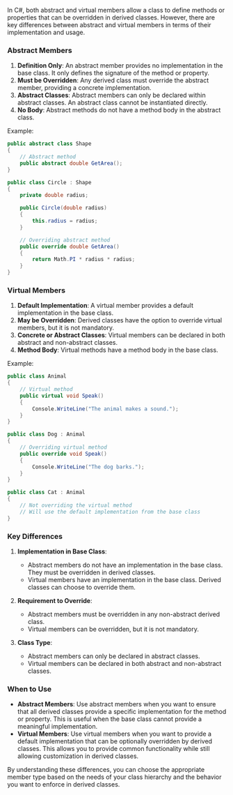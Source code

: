 In C#, both abstract and virtual members allow a class to define methods or properties that can be overridden in derived classes. However, there are key differences between abstract and virtual members in terms of their implementation and usage.

### Abstract Members
1. **Definition Only**: An abstract member provides no implementation in the base class. It only defines the signature of the method or property.
2. **Must be Overridden**: Any derived class must override the abstract member, providing a concrete implementation.
3. **Abstract Classes**: Abstract members can only be declared within abstract classes. An abstract class cannot be instantiated directly.
4. **No Body**: Abstract methods do not have a method body in the abstract class.

Example:
```csharp
public abstract class Shape
{
    // Abstract method
    public abstract double GetArea();
}

public class Circle : Shape
{
    private double radius;

    public Circle(double radius)
    {
        this.radius = radius;
    }

    // Overriding abstract method
    public override double GetArea()
    {
        return Math.PI * radius * radius;
    }
}
```

### Virtual Members
1. **Default Implementation**: A virtual member provides a default implementation in the base class.
2. **May be Overridden**: Derived classes have the option to override virtual members, but it is not mandatory.
3. **Concrete or Abstract Classes**: Virtual members can be declared in both abstract and non-abstract classes.
4. **Method Body**: Virtual methods have a method body in the base class.

Example:
```csharp
public class Animal
{
    // Virtual method
    public virtual void Speak()
    {
        Console.WriteLine("The animal makes a sound.");
    }
}

public class Dog : Animal
{
    // Overriding virtual method
    public override void Speak()
    {
        Console.WriteLine("The dog barks.");
    }
}

public class Cat : Animal
{
    // Not overriding the virtual method
    // Will use the default implementation from the base class
}
```

### Key Differences

1. **Implementation in Base Class**:
   - Abstract members do not have an implementation in the base class. They must be overridden in derived classes.
   - Virtual members have an implementation in the base class. Derived classes can choose to override them.

2. **Requirement to Override**:
   - Abstract members must be overridden in any non-abstract derived class.
   - Virtual members can be overridden, but it is not mandatory.

3. **Class Type**:
   - Abstract members can only be declared in abstract classes.
   - Virtual members can be declared in both abstract and non-abstract classes.

### When to Use
- **Abstract Members**: Use abstract members when you want to ensure that all derived classes provide a specific implementation for the method or property. This is useful when the base class cannot provide a meaningful implementation.
- **Virtual Members**: Use virtual members when you want to provide a default implementation that can be optionally overridden by derived classes. This allows you to provide common functionality while still allowing customization in derived classes.

By understanding these differences, you can choose the appropriate member type based on the needs of your class hierarchy and the behavior you want to enforce in derived classes.
